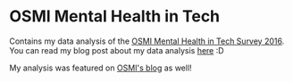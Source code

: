 # OSMI Mental Health in Tech

Contains my data analysis of the [OSMI Mental Health in Tech Survey 2016](https://osmihelp.org/research/). You can read my blog post about my data analysis [here](https://medium.com/@tfluffm/data-and-mental-health-the-osmi-survey-2016-39a3d308ac2f#.bnk3yzkw5) :D

My analysis was featured on [OSMI's blog](http://blog.osmihelp.org/post/158628859362/data-and-mental-health-the-osmi-survey-2016#disqus_thread) as well!
